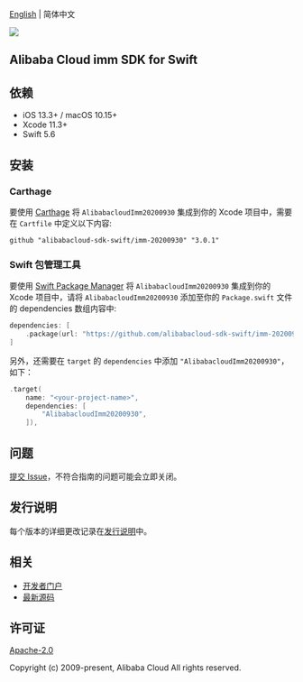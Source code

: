 [English](README.md) | 简体中文

![](https://aliyunsdk-pages.alicdn.com/icons/AlibabaCloud.svg)

## Alibaba Cloud imm SDK for Swift

## 依赖

- iOS 13.3+ / macOS 10.15+
- Xcode 11.3+
- Swift 5.6

## 安装

### Carthage

要使用 [Carthage](https://github.com/Carthage/Carthage) 将 `AlibabacloudImm20200930` 集成到你的 Xcode 项目中，需要在 `Cartfile` 中定义以下内容:

```ogdl
github "alibabacloud-sdk-swift/imm-20200930" "3.0.1"
```

### Swift 包管理工具

要使用 [Swift Package Manager](https://swift.org/package-manager/) 将 `AlibabacloudImm20200930` 集成到你的 Xcode 项目中，请将 `AlibabacloudImm20200930` 添加至你的 `Package.swift` 文件的 dependencies 数组内容中:

```swift
dependencies: [
    .package(url: "https://github.com/alibabacloud-sdk-swift/imm-20200930.git", from: "3.0.1")
]
```

另外，还需要在 `target` 的 `dependencies` 中添加 `"AlibabacloudImm20200930"`，如下：

```swift
.target(
    name: "<your-project-name>",
    dependencies: [
        "AlibabacloudImm20200930",
    ]),
```

## 问题

[提交 Issue](https://github.com/alibabacloud-sdk-swift/imm-20200930/issues/new)，不符合指南的问题可能会立即关闭。

## 发行说明

每个版本的详细更改记录在[发行说明](./ChangeLog.txt)中。

## 相关

* [开发者门户](https://next.api.aliyun.com/home)
* [最新源码](https://github.com/alibabacloud-sdk-swift/imm-20200930)

## 许可证

[Apache-2.0](http://www.apache.org/licenses/LICENSE-2.0)

Copyright (c) 2009-present, Alibaba Cloud All rights reserved.

